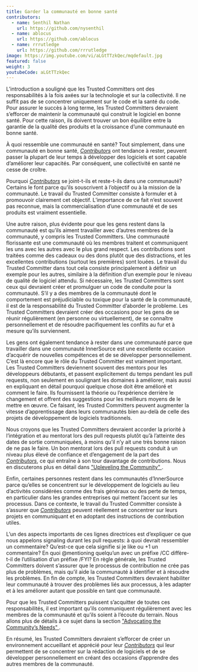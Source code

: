```yaml
---
title: Garder la communauté en bonne santé
contributors:
  - name: Senthil Nathan
    url: https://github.com/nysenthil
  - name: ablocus
    url: https://github.com/ablocus
  - name: rrrutledge
    url: https://github.com/rrrutledge
image: https://img.youtube.com/vi/aLGtTTzkQec/mqdefault.jpg
featured: false
weight: 3
youtubeCode: aLGtTTzkQec
---
```

<div class="paragraph">
<p>L&#8217;introduction a souligné que les Trusted Committers ont des responsabilités à la fois axées sur la technologie et sur la collectivité.
Il ne suffit pas de se concentrer uniquement sur le code et la santé du code. Pour assurer le succès à long terme, les Trusted Committers devraient s&#8217;efforcer de maintenir la communauté qui construit le logiciel en bonne santé. Pour cette raison, ils doivent trouver un bon équilibre entre la garantie de la qualité des produits et la croissance d&#8217;une communauté en bonne santé.</p>
</div>
<div class="paragraph">
<p>À quoi ressemble une communauté en santé? Tout simplement, dans une communauté en bonne santé, <a href="https://innersourcecommons.org/learn/learning-path/contributor"><em>Contributors</em></a> ont tendance à rester, peuvent passer la plupart de leur temps à développer des logiciels et sont capable d&#8217;améliorer leur capacités. Par conséquent, une collectivité en santé ne cesse de croître.</p>
</div>
<div class="paragraph">
<p>Pourquoi <a href="https://innersourcecommons.org/learn/learning-path/contributor"><em>Contributors</em></a> se joint-t-ils et reste-t-ils dans une communauté? Certains le font parce qu&#8217;ils souscrivent à l&#8217;objectif ou à la mission de la communauté. Le travail du Trusted Committer consiste à formuler et à promouvoir clairement cet objectif. L&#8217;importance de ce fait n&#8217;est souvent pas reconnue, mais la commercialisation d&#8217;une communauté et de ses produits est vraiment essentielle.</p>
</div>
<div class="paragraph">
<p>Une autre raison, plus évidente pour que les gens restent dans la communauté est qu&#8217;ils aiment travailler avec d&#8217;autres membres de la communauté, y compris les Trusted Committers. Une communauté florissante est une communauté où les membres traitent et communiquent les uns avec les autres avec le plus grand respect. Les contributions sont traitées comme des cadeaux ou des dons plutôt que des distractions, et les excellentes contributions (surtout les premières) sont louées. Le travail du Trusted Committer dans tout cela consiste principalement à définir un exemple pour les autres, similaire à la définition d&#8217;un exemple pour le niveau de qualité de logiciel attendu. Si nécessaire, les Trusted Committers sont ceux qui devraient créer et promulguer un code de conduite pour la communauté. S&#8217;il y a des membres de la communauté dont le comportement est préjudiciable ou toxique pour la santé de la communauté, il est de la responsabilité du Trusted Committer d&#8217;aborder le probleme. Les Trusted Committers devraient créer des occasions pour les gens de se réunir régulièrement (en personne ou virtuellement), de se connaître personnellement et de résoudre pacifiquement les conflits au fur et à mesure qu&#8217;ils surviennent.</p>
</div>
<div class="paragraph">
<p>Les gens ont également tendance à rester dans une communauté parce que travailler dans une communauté InnerSource est une excellente occasion d&#8217;acquérir de nouvelles compétences et de se développer personnellement. C&#8217;est là encore que le rôle du Trusted Committer est vraiment important. Les Trusted Committers deviennent souvent des mentors pour les développeurs débutants, et passent explicitement du temps pendant les pull requests, non seulement en soulignant les domaines à améliorer, mais aussi en expliquant en détail pourquoi quelque chose doit être amélioré et comment le faire. Ils fournissent la théorie ou l&#8217;expérience derrière le changement et offrent des suggestions pour les meilleurs moyens de le mettre en œuvre. Ce faisant, les Trusted Committers peuvent augmenter la vitesse d&#8217;apprentissage dans leurs communautés bien au-delà de celle des projets de développement de logiciels traditionnels.</p>
</div>
<div class="paragraph">
<p>Nous croyons que les Trusted Committers devraient accorder la priorité à l&#8217;intégration et au mentorat lors des pull requests plutôt qu&#8217;à l&#8217;atteinte des dates de sortie communiquées, à moins qu&#8217;il n&#8217;y ait une très bonne raison de ne pas le faire. Un bon mentorat lors des pull requests conduit à un niveau plus élevé de confiance et d&#8217;engagement de la part des <a href="https://innersourcecommons.org/learn/learning-path/contributor"><em>Contributors</em></a>, ce qui entraîne à son tour davantage de contributions. Nous en discuterons plus en détail dans <a href="https://innersourcecommons.org/learn/learning-path/trusted-committer/04/">"Upleveling the Community" </a>.</p>
</div>
<div class="paragraph">
<p>Enfin, certaines personnes restent dans les communautés d&#8217;InnerSource parce qu&#8217;elles se concentrent sur le développement de logiciels au lieu d&#8217;activités considérées comme des frais généraux ou des perte de temps, en particulier dans les grandes entreprises qui mettent l&#8217;accent sur les processus. Dans ce contexte, le travail du Trusted Committer consiste à s&#8217;assurer que <a href="https://innersourcecommons.org/learn/learning-path/contributor"><em>Contributors</em></a> peuvent réellement se concentrer sur leurs projets en communiquant et en adoptant des instructions de contribution utiles.</p>
</div>
<div class="paragraph">
<p>L&#8217;un des aspects importants de ces lignes directrices est d&#8217;expliquer ce que nous appelons signaling durant les pull requests: à quoi devrait ressembler un commentaire? Qu&#8217;est-ce que cela signifie si je like ou +1 un commentaire? En quoi @mentioning quelqu&#8217;un avec un préfixe /CC diffère-t-il de l&#8217;utilisation d&#8217;un préfixe /FYI? En règle générale, les Trusted Committers doivent s&#8217;assurer que le processus de contribution ne crée pas plus de problèmes, mais qu&#8217;il aide la communauté à identifier et à résoudre les problèmes. En fin de compte, les Trusted Committers devraient habiliter leur communauté à trouver des problèmes liés aux processus, à les adapter et à les améliorer autant que possible en tant que communauté.</p>
</div>
<div class="paragraph">
<p>Pour que les Trusted Committers puissent s&#8217;acquitter de toutes ces responsabilités, il est important qu&#8217;ils communiquent régulièrement avec les membres de la communauté et qu&#8217;ils soient à l&#8217;écoute du terrain. Nous allons plus de détails à ce sujet dans la section <a href="https://innersourcecommons.org/learn/learning-path/trusted-committer/06/">"Advocating the Community&#8217;s Needs" </a>.</p>
</div>
<div class="paragraph">
<p>En résumé, les Trusted Committers devraient s&#8217;efforcer de créer un environnement accueillant et apprécié pour leur <a href="https://innersourcecommons.org/learn/learning-path/contributor"><em>Contributors</em></a> qui leur permettent de se concentrer sur la rédaction de logiciels et de se développer personnellement en créant des occasions d&#8217;apprendre des autres membres de la communauté.</p>
</div>
<!--- This file autogenerated from https://github.com/InnerSourceCommons/InnerSourceLearningPath/blob/main/scripts -->